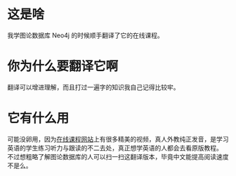 # 这是啥
我学图论数据库 Neo4j 的时候顺手翻译了它的在线课程。

# 你为什么要翻译它啊
翻译可以增进理解，而且打过一遍字的知识我自己记得比较牢。

# 它有什么用
可能没卵用，因为[在线课程网站](http://neo4j.com/graphacademy/online-training/)上有很多精美的视频，真人外教纯正发音，是学习英语的学生练习听力与跟读的不二去处，真正想学英语的人都会去看原版教程。
不过想粗略了解图论数据库的人可以扫一扫这翻译版本，毕竟中文能提高阅读速度不是么。
